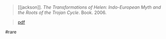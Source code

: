 > [[jackson]]. *The Transformations of Helen: Indo-European Myth and the Roots of the Trojan Cycle*. Book. 2006.

> [pdf](a/jackson2006.pdf)

#rare